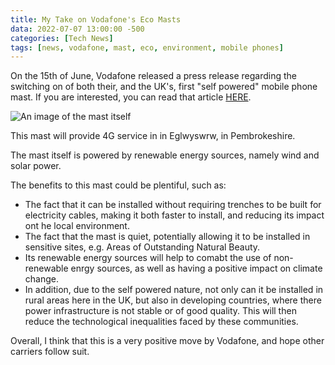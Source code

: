 ```yaml
---
title: My Take on Vodafone's Eco Masts 
data: 2022-07-07 13:00:00 -500
categories: [Tech News]
tags: [news, vodafone, mast, eco, environment, mobile phones]
---
```


On the 15th of June, Vodafone released a press release regarding the switching on of both their, and the UK's, first "self powered" mobile phone mast. If you are interested, you can read that article [HERE](https://newscentre.vodafone.co.uk/press-release/uk-first-self-powering-mobile-phone-mast-live-wales/).

![An image of the mast itself](https://images2.imgbox.com/34/31/brmnDe2y_o.jpg)

This mast will provide 4G service in in Eglwyswrw, in Pembrokeshire. 

The mast itself is powered by renewable energy sources, namely wind and solar power. 

The benefits to this mast could be plentiful, such as:

- The fact that it can be installed without requiring trenches to be built for electricity cables, making it both faster to install, and reducing its impact ont he local environment.
- The fact that the mast is quiet, potentially allowing it to be installed in sensitive sites, e.g. Areas of Outstanding Natural Beauty. 
- Its renewable energy sources will help to comabt the use of non-renewable enrgy sources, as well as having a positive impact on climate change. 
- In addition, due to the self powered nature, not only can it be installed in rural areas here in the UK, but also in developing countries, where there power infrastructure is not stable or of good quality. This will then reduce the technological inequalities faced by these communities. 

Overall, I think that this is a very positive move by Vodafone, and hope other carriers follow suit. 